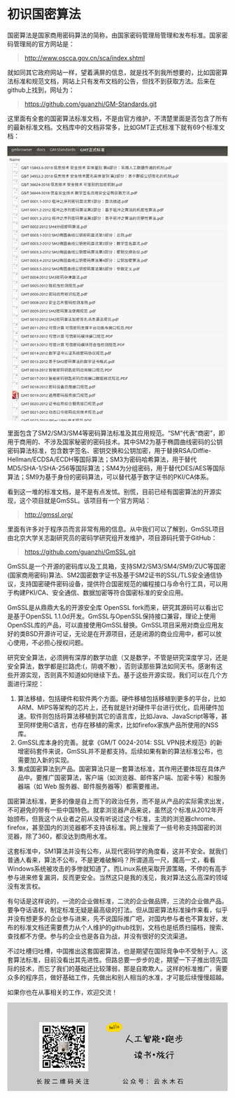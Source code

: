 # 初识国密算法

国密算法是国家商用密码算法的简称，由国家密码管理局管理和发布标准。国家密码管理局的官方网站是：

> http://www.oscca.gov.cn/sca/index.shtml

就如同其它政府网站一样，望着满屏的信息，就是找不到我所想要的，比如国密算法标准和规范文档，网站上只有发布文档的公告，但找不到获取方法。后来在github上找到，网址为：

> https://github.com/guanzhi/GM-Standards.git

这里面有全套的国密算法标准文档，不是由官方维护，不清楚里面是否包含了所有的最新标准文档。文档库中的文档非常多，比如GMT正式标准下就有69个标准文档：

![GMT正式标准](https://raw.githubusercontent.com/mogoweb/mywritings/master/book_wechat/202003/images/gmssl_overview_01.png)

里面包含了SM2/SM3/SM4等密码算法标准及其应用规范。“SM”代表“商密”，即用于商用的、不涉及国家秘密的密码技术。其中SM2为基于椭圆曲线密码的公钥密码算法标准，包含数字签名、密钥交换和公钥加密，用于替换RSA/Diffie-Hellman/ECDSA/ECDH等国际算法；SM3为密码哈希算法，用于替代MD5/SHA-1/SHA-256等国际算法；SM4为分组密码，用于替代DES/AES等国际算法；SM9为基于身份的密码算法，可以替代基于数字证书的PKI/CA体系。

看到这一堆的标准文档，是不是有点发怵。别慌，目前已经有国密算法的开源实现，这个项目就是GmSSL。该项目有一个官方网站：

> http://gmssl.org/

里面有许多对于程序员而言非常有用的信息。从中我们可以了解到，GmSSL项目由北京大学关志副研究员的密码学研究组开发维护，项目源码托管于GitHub：

> https://github.com/guanzhi/GmSSL.git

GmSSL是一个开源的密码库以及工具箱，支持SM2/SM3/SM4/SM9/ZUC等国密(国家商用密码)算法、SM2国密数字证书及基于SM2证书的SSL/TLS安全通信协议，支持国密硬件密码设备，提供符合国密规范的编程接口与命令行工具，可以用于构建PKI/CA、安全通信、数据加密等符合国密标准的安全应用。

GmSSL是从鼎鼎大名的开源安全库 OpenSSL fork而来，研究其源码可以看出它是基于OpenSSL 1.1.0d开发。GmSSL与OpenSSL保持接口兼容，理论上使用OpenSSL库的产品，可以直接使用GmSSL替换。GmSSL项目采用对商业应用友好的类BSD开源许可证，无论是在开源项目，还是闭源的商业应用中，都可以放心使用，不必担心授权问题。

研究安全算法，必须拥有深厚的数学功底（又是数学，不管是研究深度学习，还是安全算法，数学都是拦路虎:(，阴魂不散），否则读那些算法如同天书。感谢有这些开源实现，否则真不知道如何继续下去。基于这些开源实现，我们可以在几个方面进行深挖：

1. 算法移植，包括硬件和软件两个方面。硬件移植包括移植到更多的平台，比如ARM、MIPS等架构的芯片上，还有就是针对硬件平台进行优化，启用硬件加速。软件则包括将算法移植到其它的语言库，比如Java、JavaScript等等，甚至同样使用C语言，也存在移植的需求，比如firefox家族产品所使用的NSS库。
2. GmSSL库本身的完善。就拿《GM/T 0024-2014: SSL VPN技术规范》的新增密码套件来说，GmSSL并不是都支持。后续如果有新的算法标准公布，也需要加入新的实现。
3. 集成国密算法到产品。国密算法只是一套算法标准，其作用还要体现在具体产品中。要推广国密算法，客户端（如浏览器、邮件客户端、加密卡等）和服务器端（如 Web 服务器、邮件服务器等）都需要推进。

国密算法标准，更多的像是自上而下的政治任务，而不是从产品的实际需求出发，不可避免的带有一些中国特色。就拿浏览器产品来说，虽然这个标准从2012年开始颁布，但我这个从业者之前从没有听说过这个标准，主流的浏览器chrome、firefox，甚至国内的浏览器都不支持该标准。网上搜索了一些号称支持国密的浏览器，除了360，都没达到商用水准。

这套标准中，SM1算法并没有公布，从现代密码学的角度看，这并不安全。就我们普通人看来，算法不公布，不是更难破解吗？所谓道高一尺，魔高一丈，看看Windows系统被攻击的多惨就知道了。而Linux系统采取开源策略，不停的有高手参与进来修复漏洞，反而更安全。当然这只是我的浅见，我对算法这么高深的领域没有发言权。

有句话是这样说的，一流的企业做标准，二流的企业做品牌，三流的企业做产品。要争夺话语权，制定标准无疑是最高级的打法。但从国密算法标准操作来看，似乎并没有想更多的企业参与进来，先不说国际推广吧，对国内参与者也不算友好，发布的标准文档还需要费力从个人维护的github找到，文档也是纸质扫描档，搜索、查找都不方便。参与的企业也是各自为战，并没有很好的交流渠道。

不过吐槽归吐槽，中国推出这套国密算法，也是期望在国际竞争中不受制于人。这套算法标准，目前没看出其先进性。但路总要一步步的走，期望一下子推出领先国际的技术，而忘了我们的基础还比较薄弱，那是自欺欺人。这样的标准推广，需要众多的程序员，做好基础工作，先做出和别人相当的水准，才可能后续慢慢超越。

如果你也在从事相关的工作，欢迎交流！

![](https://raw.githubusercontent.com/mogoweb/mywritings/master/book_wechat/common_images/%E5%BE%AE%E4%BF%A1%E5%85%AC%E4%BC%97%E5%8F%B7_%E5%85%B3%E6%B3%A8%E4%BA%8C%E7%BB%B4%E7%A0%81.png)